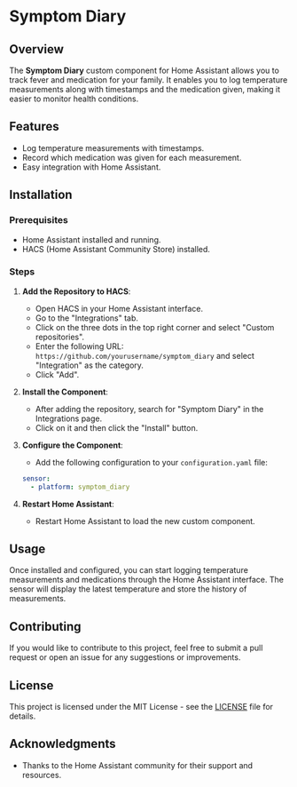 # Symptom Diary

## Overview

The **Symptom Diary** custom component for Home Assistant allows you to track fever and medication for your family. It enables you to log temperature measurements along with timestamps and the medication given, making it easier to monitor health conditions.

## Features

- Log temperature measurements with timestamps.
- Record which medication was given for each measurement.
- Easy integration with Home Assistant.

## Installation

### Prerequisites

- Home Assistant installed and running.
- HACS (Home Assistant Community Store) installed.

### Steps

1. **Add the Repository to HACS**:
   - Open HACS in your Home Assistant interface.
   - Go to the "Integrations" tab.
   - Click on the three dots in the top right corner and select "Custom repositories".
   - Enter the following URL: `https://github.com/yourusername/symptom_diary` and select "Integration" as the category.
   - Click "Add".

2. **Install the Component**:
   - After adding the repository, search for "Symptom Diary" in the Integrations page.
   - Click on it and then click the "Install" button.

3. **Configure the Component**:
   - Add the following configuration to your `configuration.yaml` file:

   ```yaml
   sensor:
     - platform: symptom_diary
   ```

4. **Restart Home Assistant**:
   - Restart Home Assistant to load the new custom component.

## Usage

Once installed and configured, you can start logging temperature measurements and medications through the Home Assistant interface. The sensor will display the latest temperature and store the history of measurements.

## Contributing

If you would like to contribute to this project, feel free to submit a pull request or open an issue for any suggestions or improvements.

## License

This project is licensed under the MIT License - see the [LICENSE](LICENSE) file for details.

## Acknowledgments

- Thanks to the Home Assistant community for their support and resources.
